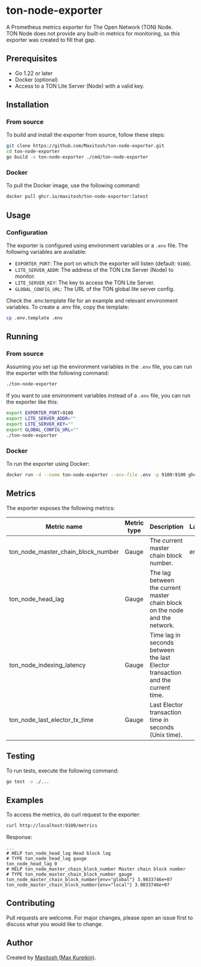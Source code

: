 # ton-node-exporter

A Prometheus metrics exporter for The Open Network (TON) Node.  
TON Node does not provide any built-in metrics for monitoring, so this exporter was created to fill that gap.

## Prerequisites

- Go 1.22 or later
- Docker (optional)
- Access to a TON Lite Server (Node) with a valid key.

## Installation

### From source

To build and install the exporter from source, follow these steps:

```bash
git clone https://github.com/Maxitosh/ton-node-exporter.git
cd ton-node-exporter
go build -o ton-node-exporter ./cmd/ton-node-exporter
```

### Docker

To pull the Docker image, use the following command:

```bash
docker pull ghcr.io/maxitosh/ton-node-exporter:latest
```

## Usage

### Configuration

The exporter is configured using environment variables or a `.env` file. The following variables are available:

- `EXPORTER_PORT`: The port on which the exporter will listen (default: `9100`).
- `LITE_SERVER_ADDR`: The address of the TON Lite Server (Node) to monitor.
- `LITE_SERVER_KEY`: The key to access the TON Lite Server.
- `GLOBAL_CONFIG_URL`: The URL of the TON global lite server config.

Check the .env.template file for an example and relevant environment variables. To create a .env file, copy the
template:

```bash
cp .env.template .env
```

## Running

### From source

Assuming you set up the environment variables in the `.env` file, you can run the exporter with the following command:

```bash
./ton-node-exporter
```

If you want to use environment variables instead of a `.env` file, you can run the exporter like this:

```bash
export EXPORTER_PORT=9100
export LITE_SERVER_ADDR=""
export LITE_SERVER_KEY=""
export GLOBAL_CONFIG_URL=""
./ton-node-exporter
```

### Docker

To run the exporter using Docker:

```bash
docker run -d --name ton-node-exporter --env-file .env -p 9100:9100 ghcr.io/maxitosh/ton-node-exporter:latest
```

## Metrics

The exporter exposes the following metrics:

| Metric name                        | Metric type | Description                                                                    | Labels/tags | Status |  
|------------------------------------|-------------|--------------------------------------------------------------------------------|-------------|--------|  
| ton_node_master_chain_block_number | Gauge       | The current master chain block number.                                         | env         | ✅      |
| ton_node_head_lag                  | Gauge       | The lag between the current master chain block on the node and the network.    |             | ✅      |
| ton_node_indexing_latency          | Gauge       | Time lag in seconds between the last Elector transaction and the current time. |             | ✅      |
| ton_node_last_elector_tx_time      | Gauge       | Last Elector transaction time in seconds (Unix time).                          |             | ✅      |

## Testing

To run tests, execute the following command:

```bash
go test -v ./...
```

## Examples

To access the metrics, do curl request to the exporter:

```bash
curl http://localhost:9100/metrics
```

Response:

```plaintext
...
# HELP ton_node_head_lag Head block lag
# TYPE ton_node_head_lag gauge
ton_node_head_lag 0
# HELP ton_node_master_chain_block_number Master chain block number
# TYPE ton_node_master_chain_block_number gauge
ton_node_master_chain_block_number{env="global"} 3.9033746e+07
ton_node_master_chain_block_number{env="local"} 3.9033746e+07
```

## Contributing

Pull requests are welcome. For major changes, please open an issue first to discuss what you would like to change.

## Author

Created by [Maxitosh (Max Kureikin)](https://github.com/Maxitosh).
